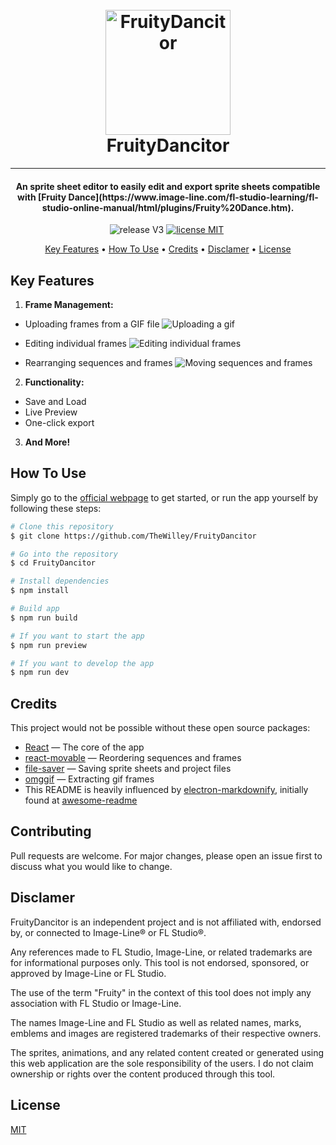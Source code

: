 <h1 align="center">
  <br>
  <a href="linkToWebpage"><img src="linkToLogo" alt="FruityDancitor" width="200"></a>
  <br>
  FruityDancitor
  <br>
</h1>

---

<h4 align="center">An sprite sheet editor to easily edit and export sprite sheets compatible
with [Fruity Dance](https://www.image-line.com/fl-studio-learning/fl-studio-online-manual/html/plugins/Fruity%20Dance.htm).
</h4>

<p align="center">
<img src="https://img.shields.io/badge/release-V3-blue" alt='release V3' />
<a href='https://github.com/TheWilley/FruityDancitor/blob/main/LICENSE'><img src="https://img.shields.io/badge/license-MIT-blue" alt='license MIT' /></a>
<a href='https://www.image-line.com/fl-studio-learning/fl-studio-online-manual/html/plugins/Fruity%20Dance.htm'> <img src="https://img.shields.io/badge/plugin_page-🌷-blue" alt='' /> </a>
</p>

<p align="center">
  <a href="#key-features">Key Features</a> •
  <a href="#how-to-use">How To Use</a> •
  <a href="#credits">Credits</a> •
  <a href="#disclamer">Disclamer</a> •
  <a href="#license">License</a>
</p>

## Key Features

1. **Frame Management:**
  - Uploading frames from a GIF file
    ![Uploading a gif](https://media1.giphy.com/media/v1.Y2lkPTc5MGI3NjExbDZ0ZXg5enZrNG5vYW5tenFhd2FrbHRxeHgwYXJhajlsamp1Ym5xZyZlcD12MV9pbnRlcm5hbF9naWZfYnlfaWQmY3Q9Zw/iMa0LjyxhMIGQ3xwQ3/source.gif)

  - Editing individual frames
    ![Editing individual frames](https://media2.giphy.com/media/xb3BU7GvZlDTwtl0t3/giphy.gif)

  - Rearranging sequences and frames
    ![Moving sequences and frames](https://media4.giphy.com/media/v1.Y2lkPTc5MGI3NjExNWhrb29scHl3ZmM5Mmd6Z3dqZzJ6cjJxeTdqZ3dtZWpqcGdiNmZidyZlcD12MV9pbnRlcm5hbF9naWZfYnlfaWQmY3Q9Zw/iakRGT2mkOmmHdoL2p/source.gif)

2. **Functionality:**
  - Save and Load
  - Live Preview
  - One-click export

3. **And More!**


## How To Use

Simply go to the [official webpage](linkToWebpage) to get started, or run the app yourself by following these steps:

```bash
# Clone this repository
$ git clone https://github.com/TheWilley/FruityDancitor

# Go into the repository
$ cd FruityDancitor

# Install dependencies
$ npm install

# Build app
$ npm run build

# If you want to start the app 
$ npm run preview

# If you want to develop the app
$ npm run dev
```

## Credits

This project would not be possible without these open source packages:

* [React](https://react.dev/) — The core of the app
* [react-movable](https://www.npmjs.com/package/react-movable) — Reordering sequences and frames
* [file-saver](https://www.npmjs.com/package/file-saver) — Saving sprite sheets and project files
* [omggif](https://www.npmjs.com/package/omggif) — Extracting gif frames
* This README is heavily influenced
  by [electron-markdownify](https://github.com/amitmerchant1990/electron-markdownify/tree/master), initially found
  at [awesome-readme](https://github.com/matiassingers/awesome-readme)

## Contributing

Pull requests are welcome. For major changes, please open an issue first
to discuss what you would like to change.

## Disclamer

FruityDancitor is an independent project and is not affiliated with, endorsed by, or connected to Image-Line® or FL
Studio®.

Any references made to FL Studio, Image-Line, or related trademarks are for informational purposes only. This tool is
not endorsed, sponsored, or approved by Image-Line or FL Studio.

The use of the term "Fruity" in the context of this tool does not imply any association with FL Studio or Image-Line.

The names Image-Line and FL Studio as well as related names, marks, emblems and images are registered trademarks of
their respective owners.

The sprites, animations, and any related content created or generated using this web application are the sole
responsibility of the users. I do not claim ownership or rights over the content produced through this tool.

## License

[MIT](https://choosealicense.com/licenses/mit/)
